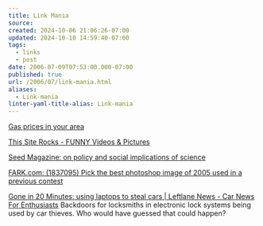 ```yaml
---
title: Link Mania
source: 
created: 2024-10-06 21:06:26-07:00
updated: 2024-10-10 14:59:40-07:00
tags:
  - links
  - post
date: 2006-07-09T07:53:00.000-07:00
published: true
url: /2006/07/link-mania.html
aliases:
  - Link-mania
linter-yaml-title-alias: Link-mania
---
```



[Gas prices in your area](http://autos.msn.com/everyday/gasstations.aspx?zip=&src=Netx)  
  
[This Site Rocks - FUNNY Videos & Pictures](http://www.thissiterocks.com/ "This Site Rocks - FUNNY Videos & Pictures")  
  
[Seed Magazine: on policy and social implications of science](http://www.boingboing.net/2005/10/26/seed_magazine_is_bac.html)  
  
[FARK.com: (1837095) Pick the best photoshop image of 2005 used in a previous contest](http://forums.fark.com/cgi/fark/comments.pl?IDLink=1837095 "FARK.com: (1837095) Pick the best photoshop image of 2005 used in a previous contest")  
  
[Gone in 20 Minutes: using laptops to steal cars | Leftlane News - Car News For Enthusiasts](http://www.leftlanenews.com/2006/05/03/gone-in-20-minutes-using-laptops-to-steal-cars/ "Gone in 20 Minutes: using laptops to steal cars | Leftlane News - Car News For Enthusiasts") Backdoors for locksmiths in electronic lock systems being used by car thieves. Who would have guessed that could happen?